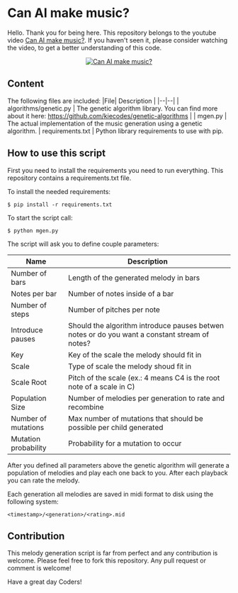 # Can AI make music?

Hello. Thank you for being here. This repository belongs to the youtube video [Can AI make music?](https://youtu.be/aOsET8KapQQ).
If you haven't seen it, please consider watching the video, to get a better understanding of this code.


<p align="center">
  <a href="https://youtu.be/aOsET8KapQQ" target="_blank">
    <img src="http://i3.ytimg.com/vi/aOsET8KapQQ/hqdefault.jpg" alt="Can AI make music?">
  </a>
</p>

## Content

The following files are included:
|File| Description |
|--|--|
| algorithms/genetic.py | The genetic algorithm library. You can find more about it here: https://github.com/kiecodes/genetic-algorithms |
| mgen.py | The actual implementation of the music generation using a genetic algorithm. 
| requirements.txt | Python library requirements to use with pip.

## How to use this script

First you need to install the requirements you need to run everything. This repository contains a requirements.txt file.

To install the needed requirements:

```
$ pip install -r requirements.txt 
```

To start the script call:

```
$ python mgen.py
```

The script will ask you to define couple parameters:

| Name | Description |
| --| -- |
| Number of bars | Length of the generated melody in bars
| Notes per bar | Number of notes inside of a bar
| Number of steps | Number of pitches per note
| Introduce pauses | Should the algorithm introduce pauses betwen notes or do you want a constant stream of notes?
| Key | Key of the scale the melody should fit in
| Scale | Type of scale the melody shoud fit in
| Scale Root | Pitch of the scale (ex.: 4 means C4 is the root note of a scale in C)
| Population Size | Number of melodies per generation to rate and recombine
| Number of mutations | Max number of mutations that should be possible per child generated
| Mutation probability | Probability for a mutation to occur

After you defined all parameters above the genetic algorithm will generate a population of melodies and play each one back to you. After each playback you can rate the melody. 

Each generation all melodies are saved in midi format to disk using the following system:
```
<timestamp>/<generation>/<rating>.mid
```

## Contribution

This melody generation script is far from perfect and any contribution is welcome. Please feel free to fork this repository. Any pull request or comment is welcome!

Have a great day Coders!
